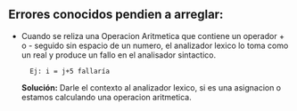 ## Errores conocidos pendien a arreglar:
- Cuando se reliza una Operacion Aritmetica que contiene un operador + o - seguido sin espacio de un numero, el analizador lexico lo toma como un real y produce un fallo en el analisador sintactico.

		Ej: i = j+5 fallaría
	**Solución:** Darle el contexto al analizador lexico, si es una asignacion o estamos calculando una operacion aritmetica.